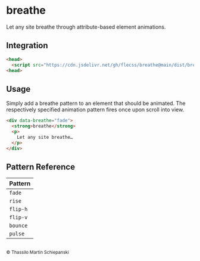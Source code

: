 # breathe

Let any site breathe through attribute-based element animations.

## Integration

``` html
<head>
  <script src="https://cdn.jsdelivr.net/gh/flecss/breathe@main/dist/breathe.js"></script>
<head>
```

## Usage

Simply add a breathe pattern to an element that should be animated. The respectively specified animation pattern fires once upon scroll into view.

``` html
<div data-breathe="fade">
  <strong>breathe</strong>
  <p>
    Let any site breathe…
  </p>
</div>
```

## Pattern Reference

| Pattern |
| :- |
| `fade` |
| `rise` |
| `flip-h` |
| `flip-v` |
| `bounce` |
| `pulse` |

##

<sub>&copy; Thassilo Martin Schiepanski</sub>